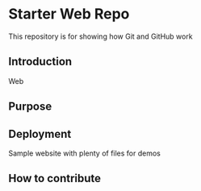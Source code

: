 # Starter Web Repo

This repository is for showing how Git and GitHub work
## Introduction
Web
## Purpose

## Deployment

Sample website with plenty of files for demos

## How to contribute